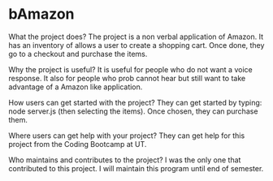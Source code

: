 # bAmazon
What the project does? The project is a non verbal application of Amazon. It has an inventory of allows a user to create a shopping cart. Once done, they go to a checkout and purchase the items. 

Why the project is useful? It is useful for people who do not want a voice response. It also for people who prob cannot hear but still want to take advantage of a Amazon like application.

How users can get started with the project? They can get started by typing: node server.js (then selecting the items). Once chosen, they can purchase them. 

Where users can get help with your project? They can get help for this project from the Coding Bootcamp at UT.

Who maintains and contributes to the project? I was the only one that contributed to this project. I will maintain this program until end of semester.
